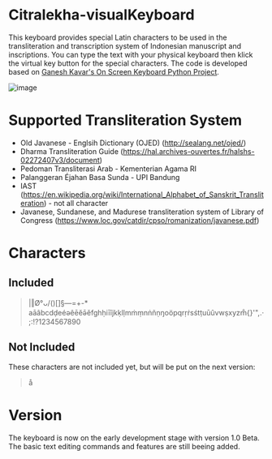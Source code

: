 # Citralekha-visualKeyboard


This keyboard provides special Latin characters to be used in the transliteration and transcription system of Indonesian manuscript and inscriptions. You can type the text with your physical keyboard then klick the virtual key button for the special characters. The code is developed based on [Ganesh Kavar's On Screen Keyboard Python Project](https://github.com/ganeshkavhar/On-Screen-Keyboard-Python-Project).

![image](https://user-images.githubusercontent.com/22653757/120770097-fd6c1180-c547-11eb-8db3-c81966786a84.png)


# Supported Transliteration System
* Old Javanese - Englsih Dictionary (OJED) (http://sealang.net/ojed/) 
* Dharma Transliteration Guide (https://hal.archives-ouvertes.fr/halshs-02272407v3/document)
* Pedoman Transliterasi Arab - Kementerian Agama RI 
* Palanggeran Éjahan Basa Sunda - UPI Bandung
* IAST (https://en.wikipedia.org/wiki/International_Alphabet_of_Sanskrit_Transliteration) - not all character
* Javanese, Sundanese, and Madurese transliteration system of Library of Congress (https://www.loc.gov/catdir/cpso/romanization/javanese.pdf)

# Characters
## Included 
> |‖Ø°ᴗ/\()[]§—=+-* aāâbcdḍeéәêēĕə̄ěfghḥiīîjkḳlḷmṁṃnṅñṇŋoöpqrṛṙsśtṭuūûvwṣxyzm̐{}'",.·;:!?1234567890

## Not Included 
These characters are not included yet, but will be put on the next version: 
> å

# Version
The keyboard is now on the early development stage with version 1.0 Beta. The basic text editing commands and features are still beeing added.  
